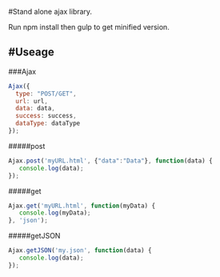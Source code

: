 #Stand alone ajax library.

Run npm install then gulp to get minified version.




#Useage
---

###Ajax
```javascript
Ajax({
  type: "POST/GET",
  url: url,
  data: data,
  success: success,
  dataType: dataType
});

```

#####post
```javascript
Ajax.post('myURL.html', {"data":"Data"}, function(data) {
   console.log(data);
});
```

#####get
```javascript
Ajax.get('myURL.html', function(myData) {
   console.log(myData);
}, 'json');
```


#####getJSON
```javascript
Ajax.getJSON('my.json', function(data) {
   console.log(data);
});
```

